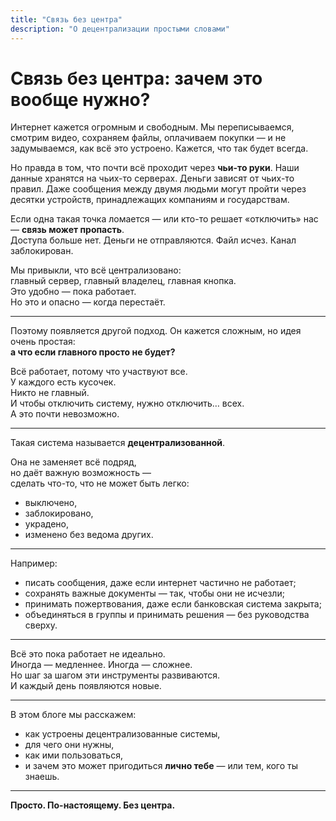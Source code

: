 ```yaml
---
title: "Связь без центра"
description: "О децентрализации простыми словами"
---
```


# Связь без центра: зачем это вообще нужно?

Интернет кажется огромным и свободным. Мы переписываемся, смотрим видео, сохраняем файлы, оплачиваем покупки — и не задумываемся, как всё это устроено. Кажется, что так будет всегда.

Но правда в том, что почти всё проходит через **чьи-то руки**. Наши данные хранятся на чьих-то серверах. Деньги зависят от чьих-то правил. Даже сообщения между двумя людьми могут пройти через десятки устройств, принадлежащих компаниям и государствам.

Если одна такая точка ломается — или кто-то решает «отключить» нас — **связь может пропасть**.  
Доступа больше нет. Деньги не отправляются. Файл исчез. Канал заблокирован.

Мы привыкли, что всё централизовано:  
главный сервер, главный владелец, главная кнопка.  
Это удобно — пока работает.  
Но это и опасно — когда перестаёт.

---

Поэтому появляется другой подход. Он кажется сложным, но идея очень простая:  
**а что если главного просто не будет?**

Всё работает, потому что участвуют все.  
У каждого есть кусочек.  
Никто не главный.  
И чтобы отключить систему, нужно отключить… всех.  
А это почти невозможно.

---

Такая система называется **децентрализованной**.

Она не заменяет всё подряд,  
но даёт важную возможность —  
сделать что-то, что не может быть легко:

- выключено,  
- заблокировано,  
- украдено,  
- изменено без ведома других.

---

Например:

- писать сообщения, даже если интернет частично не работает;
- сохранять важные документы — так, чтобы они не исчезли;
- принимать пожертвования, даже если банковская система закрыта;
- объединяться в группы и принимать решения — без руководства сверху.

---

Всё это пока работает не идеально.  
Иногда — медленнее. Иногда — сложнее.  
Но шаг за шагом эти инструменты развиваются.  
И каждый день появляются новые.

---

В этом блоге мы расскажем:

- как устроены децентрализованные системы,  
- для чего они нужны,  
- как ими пользоваться,  
- и зачем это может пригодиться **лично тебе** — или тем, кого ты знаешь.

---

**Просто. По-настоящему. Без центра.**

